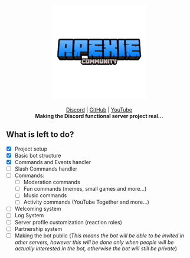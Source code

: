 <p align="center">
    <a href="https://github.com/ApexieDevelopment/ApexieServices"><img src="/assets/logo.png" height="256"></img></a>
    <br><br>
    <a href="https://discord.gg/a75eNEAtrt">Discord</a> |
    <a href="https://github.com/ApexieDevelopment">GitHub</a> |
    <a href="https://youtube.com/ItzLightyHD">YouTube</a><br>
    <b>Making the Discord functional server project real...</b>
</p>

## What is left to do?
- [X] Project setup
- [X] Basic bot structure
- [X] Commands and Events handler
- [ ] Slash Commands handler
- [ ] Commands:
  - [ ] Moderation commands
  - [ ] Fun commands (memes, small games and more...)
  - [ ] Music commands
  - [ ] Activity commands (YouTube Together and more...)
- [ ] Welcoming system
- [ ] Log System
- [ ] Server profile customization (reaction roles)
- [ ] Partnership system
- [ ] Making the bot public
      (*This means the bot will be able to be invited in other servers, however this will be done only when people will be actually interested in the bot, otherwise the bot will still be private*)
